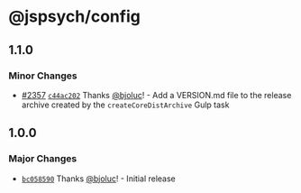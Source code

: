 # @jspsych/config

## 1.1.0

### Minor Changes

- [#2357](https://github.com/jspsych/jsPsych/pull/2357) [`c44ac202`](https://github.com/jspsych/jsPsych/commit/c44ac2024ae51cf14efa60ca285bb2e4dc0ebef7) Thanks [@bjoluc](https://github.com/bjoluc)! - Add a VERSION.md file to the release archive created by the `createCoreDistArchive` Gulp task

## 1.0.0

### Major Changes

- [`bc058590`](https://github.com/jspsych/jsPsych/commit/bc058590950285e52116f809e4ccc57bae5a67f5) Thanks [@bjoluc](https://github.com/bjoluc)! - Initial release
